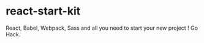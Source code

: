 # react-start-kit
React, Babel, Webpack, Sass and all you need to start your new project ! Go Hack.
